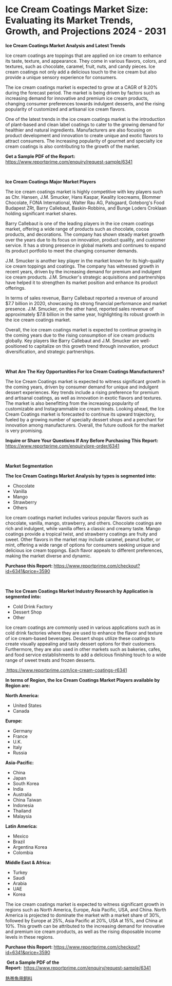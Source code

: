 <p><h1>Ice Cream Coatings Market Size: Evaluating its Market Trends, Growth, and Projections 2024 - 2031</h1></p><p><strong>Ice Cream Coatings Market Analysis and Latest Trends</strong></p>
<p><p>Ice cream coatings are toppings that are applied on ice cream to enhance its taste, texture, and appearance. They come in various flavors, colors, and textures, such as chocolate, caramel, fruit, nuts, and candy pieces. Ice cream coatings not only add a delicious touch to the ice cream but also provide a unique sensory experience for consumers.</p><p>The ice cream coatings market is expected to grow at a CAGR of 9.20% during the forecast period. The market is being driven by factors such as increasing demand for innovative and premium ice cream products, changing consumer preferences towards indulgent desserts, and the rising popularity of customized and artisanal ice cream flavors.</p><p>One of the latest trends in the ice cream coatings market is the introduction of plant-based and clean label coatings to cater to the growing demand for healthier and natural ingredients. Manufacturers are also focusing on product development and innovation to create unique and exotic flavors to attract consumers. The increasing popularity of gourmet and specialty ice cream coatings is also contributing to the growth of the market.</p></p>
<p><strong>Get a Sample PDF of the Report:&nbsp;</strong> <a href="https://www.reportprime.com/enquiry/request-sample/6341">https://www.reportprime.com/enquiry/request-sample/6341</a></p>
<p>&nbsp;</p>
<p><strong>Ice Cream Coatings Major Market Players</strong></p>
<p><p>The ice cream coatings market is highly competitive with key players such as Chr. Hansen, J.M. Smucker, Hans Kaspar, Kwality Icecreams, Blommer Chocolate, FONA International, Walter Rau AG, Palsgaard, Goteborg's Food Budapest ZRt, Barry Callebaut, Baskin-Robbins, and Bunge Loders Croklaan holding significant market shares.</p><p>Barry Callebaut is one of the leading players in the ice cream coatings market, offering a wide range of products such as chocolate, cocoa products, and decorations. The company has shown steady market growth over the years due to its focus on innovation, product quality, and customer service. It has a strong presence in global markets and continues to expand its product portfolio to meet the changing consumer demands.</p><p>J.M. Smucker is another key player in the market known for its high-quality ice cream toppings and coatings. The company has witnessed growth in recent years, driven by the increasing demand for premium and indulgent ice cream products. J.M. Smucker's strategic acquisitions and partnerships have helped it to strengthen its market position and enhance its product offerings.</p><p>In terms of sales revenue, Barry Callebaut reported a revenue of around $7.7 billion in 2020, showcasing its strong financial performance and market presence. J.M. Smucker, on the other hand, reported sales revenue of approximately $7.8 billion in the same year, highlighting its robust growth in the ice cream coatings market.</p><p>Overall, the ice cream coatings market is expected to continue growing in the coming years due to the rising consumption of ice cream products globally. Key players like Barry Callebaut and J.M. Smucker are well-positioned to capitalize on this growth trend through innovation, product diversification, and strategic partnerships.</p></p>
<p>&nbsp;</p>
<p><strong>What Are The Key Opportunities For Ice Cream Coatings Manufacturers?</strong></p>
<p><p>The Ice Cream Coatings market is expected to witness significant growth in the coming years, driven by consumer demand for unique and indulgent dessert experiences. Key trends include a rising preference for premium and artisanal coatings, as well as innovation in exotic flavors and textures. The market is also benefitting from the increasing popularity of customizable and Instagrammable ice cream treats. Looking ahead, the Ice Cream Coatings market is forecasted to continue its upward trajectory, fueled by a growing number of specialty dessert shops and a penchant for innovation among manufacturers. Overall, the future outlook for the market is very promising.</p></p>
<p><strong>Inquire or Share Your Questions If Any Before Purchasing This Report:</strong> <a href="https://www.reportprime.com/enquiry/pre-order/6341">https://www.reportprime.com/enquiry/pre-order/6341</a></p>
<p>&nbsp;</p>
<p><strong>Market Segmentation</strong></p>
<p><strong>The Ice Cream Coatings Market Analysis by types is segmented into:</strong></p>
<p><ul><li>Chocolate</li><li>Vanilla</li><li>Mango</li><li>Strawberry</li><li>Others</li></ul></p>
<p><p>Ice cream coatings market includes various popular flavors such as chocolate, vanilla, mango, strawberry, and others. Chocolate coatings are rich and indulgent, while vanilla offers a classic and creamy taste. Mango coatings provide a tropical twist, and strawberry coatings are fruity and sweet. Other flavors in the market may include caramel, peanut butter, or mint, offering a wide range of options for consumers seeking unique and delicious ice cream toppings. Each flavor appeals to different preferences, making the market diverse and dynamic.</p></p>
<p><strong>Purchase this Report:&nbsp;</strong><a href="https://www.reportprime.com/checkout?id=6341&price=3590">https://www.reportprime.com/checkout?id=6341&price=3590</a></p>
<p>&nbsp;</p>
<p><strong>The Ice Cream Coatings Market Industry Research by Application is segmented into:</strong></p>
<p><ul><li>Cold Drink Factory</li><li>Dessert Shop</li><li>Other</li></ul></p>
<p><p>Ice cream coatings are commonly used in various applications such as in cold drink factories where they are used to enhance the flavor and texture of ice cream-based beverages. Dessert shops utilize these coatings to create visually appealing and tasty dessert options for their customers. Furthermore, they are also used in other markets such as bakeries, cafes, and food service establishments to add a delicious finishing touch to a wide range of sweet treats and frozen desserts.</p></p>
<p><a href="https://www.reportprime.com/ice-cream-coatings-r6341">&nbsp;https://www.reportprime.com/ice-cream-coatings-r6341</a></p>
<p><strong>In terms of Region, the Ice Cream Coatings Market Players available by Region are:</strong></p>
<p>
    <p> <strong> North America: </strong>
        <ul>
            <li>United States</li>
            <li>Canada</li>
        </ul>
        </p> 
    <p> <strong> Europe: </strong>
        <ul>
            <li>Germany</li>
            <li>France</li>
            <li>U.K.</li>
            <li>Italy</li>
            <li>Russia</li>
        </ul>
        </p> 
    <p> <strong> Asia-Pacific: </strong>
        <ul>
            <li>China</li>
            <li>Japan</li>
            <li>South Korea</li>
            <li>India</li>
            <li>Australia</li>
            <li>China Taiwan</li>
            <li>Indonesia</li>
            <li>Thailand</li>
            <li>Malaysia</li>
        </ul>
        </p> 
    <p> <strong> Latin America: </strong>
        <ul>
            <li>Mexico</li>
            <li>Brazil</li>
            <li>Argentina Korea</li>
            <li>Colombia</li>
        </ul>
        </p> 
    <p> <strong> Middle East & Africa: </strong>
        <ul>
            <li>Turkey</li>
            <li>Saudi</li>
            <li>Arabia</li>
            <li>UAE</li>
            <li>Korea</li>
        </ul>
    </p>
    </p>
<p><p>The ice cream coatings market is expected to witness significant growth in regions such as North America, Europe, Asia Pacific, USA, and China. North America is projected to dominate the market with a market share of 30%, followed by Europe at 25%, Asia Pacific at 20%, USA at 15%, and China at 10%. This growth can be attributed to the increasing demand for innovative and premium ice cream products, as well as the rising disposable income levels in these regions.</p></p>
<p><strong>Purchase this Report: </strong><a href="https://www.reportprime.com/checkout?id=6341&price=3590">https://www.reportprime.com/checkout?id=6341&price=3590</a></p>
<p>&nbsp;<strong>Get a Sample PDF of the Report:&nbsp;&nbsp;</strong><a href="https://www.reportprime.com/enquiry/request-sample/6341">https://www.reportprime.com/enquiry/request-sample/6341</a></p>
<p><strong></strong></p>
<p><p><a href="https://github.com/ksxzwxabcuynh011/Market-Research-Report-List-1/blob/main/768452518683.md">熱帯魚用飼料</a></p></p>